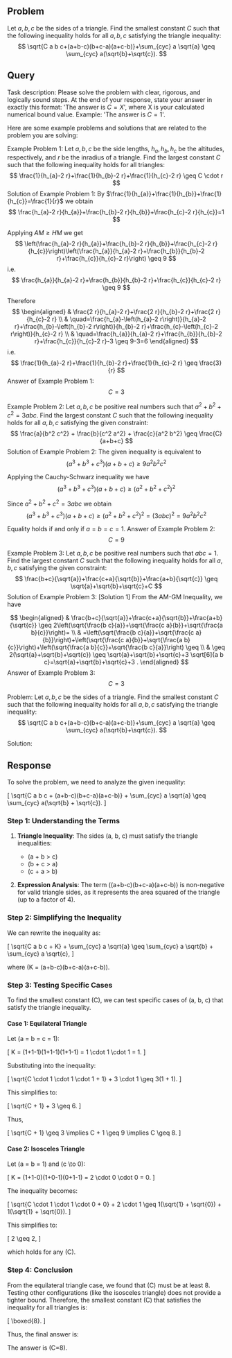 ## Problem

Let $a, b, c$ be the sides of a triangle. Find the smallest constant $C$ such that the following inequality holds for all $a, b, c$ satisfying the triangle inequality:
$$
 \sqrt{C a b c+(a+b-c)(b+c-a)(a+c-b)}+\sum_{cyc} a \sqrt{a} \geq \sum_{cyc} a(\sqrt{b}+\sqrt{c}).
$$

## Query

Task description: Please solve the problem with clear, rigorous, and logically sound steps. At the end of your response, state your answer in exactly this format: 'The answer is $C=X$', where X is your calculated numerical bound value. Example: 'The answer is $C=1$'.

Here are some example problems and solutions that are related to the problem you are solving:

Example Problem 1: Let $a, b, c$ be the side lengths, $h_{a}, h_{b}, h_{c}$ be the altitudes, respectively, and $r$ be the inradius of a triangle. Find the largest constant $C$ such that the following inequality holds for all triangles:
$$
\frac{1}{h_{a}-2 r}+\frac{1}{h_{b}-2 r}+\frac{1}{h_{c}-2 r} \geq C \cdot r
$$
Solution of Example Problem 1: By $\frac{1}{h_{a}}+\frac{1}{h_{b}}+\frac{1}{h_{c}}=\frac{1}{r}$ we obtain
$$
\frac{h_{a}-2 r}{h_{a}}+\frac{h_{b}-2 r}{h_{b}}+\frac{h_{c}-2 r}{h_{c}}=1
$$

Applying $A M \geq H M$ we get
$$
\left(\frac{h_{a}-2 r}{h_{a}}+\frac{h_{b}-2 r}{h_{b}}+\frac{h_{c}-2 r}{h_{c}}\right)\left(\frac{h_{a}}{h_{a}-2 r}+\frac{h_{b}}{h_{b}-2 r}+\frac{h_{c}}{h_{c}-2 r}\right) \geq 9
$$
i.e.
$$
\frac{h_{a}}{h_{a}-2 r}+\frac{h_{b}}{h_{b}-2 r}+\frac{h_{c}}{h_{c}-2 r} \geq 9
$$

Therefore
$$
\begin{aligned}
& \frac{2 r}{h_{a}-2 r}+\frac{2 r}{h_{b}-2 r}+\frac{2 r}{h_{c}-2 r} \\
& \quad=\frac{h_{a}-\left(h_{a}-2 r\right)}{h_{a}-2 r}+\frac{h_{b}-\left(h_{b}-2 r\right)}{h_{b}-2 r}+\frac{h_{c}-\left(h_{c}-2 r\right)}{h_{c}-2 r} \\
& \quad=\frac{h_{a}}{h_{a}-2 r}+\frac{h_{b}}{h_{b}-2 r}+\frac{h_{c}}{h_{c}-2 r}-3 \geq 9-3=6
\end{aligned}
$$
i.e.
$$
\frac{1}{h_{a}-2 r}+\frac{1}{h_{b}-2 r}+\frac{1}{h_{c}-2 r} \geq \frac{3}{r}
$$
Answer of Example Problem 1: $$C = 3$$

Example Problem 2: Let $a, b, c$ be positive real numbers such that $a^2 + b^2 + c^2 = 3abc$. Find the largest constant $C$ such that the following inequality holds for all $a, b, c$ satisfying the given constraint:
$$
\frac{a}{b^2 c^2} + \frac{b}{c^2 a^2} + \frac{c}{a^2 b^2} \geq \frac{C}{a+b+c}
$$
Solution of Example Problem 2: The given inequality is equivalent to
$$
\left(a^{3}+b^{3}+c^{3}\right)(a+b+c) \geq 9 a^{2} b^{2} c^{2}
$$

Applying the Cauchy-Schwarz inequality we have
$$
\left(a^{3}+b^{3}+c^{3}\right)(a+b+c) \geq\left(a^{2}+b^{2}+c^{2}\right)^{2}
$$

Since $a^{2}+b^{2}+c^{2}=3 a b c$ we obtain
$$
\left(a^{3}+b^{3}+c^{3}\right)(a+b+c) \geq\left(a^{2}+b^{2}+c^{2}\right)^{2}=(3 a b c)^{2}=9 a^{2} b^{2} c^{2}
$$

Equality holds if and only if $a=b=c=1$.
Answer of Example Problem 2: $$C = 9$$

Example Problem 3: Let $a, b, c$ be positive real numbers such that $a b c = 1$. Find the largest constant $C$ such that the following inequality holds for all $a, b, c$ satisfying the given constraint:
$$
\frac{b+c}{\sqrt{a}}+\frac{c+a}{\sqrt{b}}+\frac{a+b}{\sqrt{c}} \geq \sqrt{a}+\sqrt{b}+\sqrt{c}+C
$$
Solution of Example Problem 3: [Solution 1]
From the AM-GM Inequality, we have

$$
\begin{aligned}
& \frac{b+c}{\sqrt{a}}+\frac{c+a}{\sqrt{b}}+\frac{a+b}{\sqrt{c}} \geq 2\left(\sqrt{\frac{b c}{a}}+\sqrt{\frac{c a}{b}}+\sqrt{\frac{a b}{c}}\right)= \\
& =\left(\sqrt{\frac{b c}{a}}+\sqrt{\frac{c a}{b}}\right)+\left(\sqrt{\frac{c a}{b}}+\sqrt{\frac{a b}{c}}\right)+\left(\sqrt{\frac{a b}{c}}+\sqrt{\frac{b c}{a}}\right) \geq \\
& \geq 2(\sqrt{a}+\sqrt{b}+\sqrt{c}) \geq \sqrt{a}+\sqrt{b}+\sqrt{c}+3 \sqrt[6]{a b c}=\sqrt{a}+\sqrt{b}+\sqrt{c}+3 .
\end{aligned}
$$
Answer of Example Problem 3: $$C = 3$$


Problem: Let $a, b, c$ be the sides of a triangle. Find the smallest constant $C$ such that the following inequality holds for all $a, b, c$ satisfying the triangle inequality:
$$
 \sqrt{C a b c+(a+b-c)(b+c-a)(a+c-b)}+\sum_{cyc} a \sqrt{a} \geq \sum_{cyc} a(\sqrt{b}+\sqrt{c}).
$$

Solution:

## Response

To solve the problem, we need to analyze the given inequality:

\[
\sqrt{C a b c + (a+b-c)(b+c-a)(a+c-b)} + \sum_{cyc} a \sqrt{a} \geq \sum_{cyc} a(\sqrt{b} + \sqrt{c}).
\]

### Step 1: Understanding the Terms

1. **Triangle Inequality**: The sides \(a, b, c\) must satisfy the triangle inequalities:
   - \(a + b > c\)
   - \(b + c > a\)
   - \(c + a > b\)

2. **Expression Analysis**: The term \((a+b-c)(b+c-a)(a+c-b)\) is non-negative for valid triangle sides, as it represents the area squared of the triangle (up to a factor of 4).

### Step 2: Simplifying the Inequality

We can rewrite the inequality as:

\[
\sqrt{C a b c + K} + \sum_{cyc} a \sqrt{a} \geq \sum_{cyc} a \sqrt{b} + \sum_{cyc} a \sqrt{c},
\]

where \(K = (a+b-c)(b+c-a)(a+c-b)\).

### Step 3: Testing Specific Cases

To find the smallest constant \(C\), we can test specific cases of \(a, b, c\) that satisfy the triangle inequality.

#### Case 1: Equilateral Triangle

Let \(a = b = c = 1\):

\[
K = (1+1-1)(1+1-1)(1+1-1) = 1 \cdot 1 \cdot 1 = 1.
\]

Substituting into the inequality:

\[
\sqrt{C \cdot 1 \cdot 1 \cdot 1 + 1} + 3 \cdot 1 \geq 3(1 + 1).
\]

This simplifies to:

\[
\sqrt{C + 1} + 3 \geq 6.
\]

Thus,

\[
\sqrt{C + 1} \geq 3 \implies C + 1 \geq 9 \implies C \geq 8.
\]

#### Case 2: Isosceles Triangle

Let \(a = b = 1\) and \(c \to 0\):

\[
K = (1+1-0)(1+0-1)(0+1-1) = 2 \cdot 0 \cdot 0 = 0.
\]

The inequality becomes:

\[
\sqrt{C \cdot 1 \cdot 1 \cdot 0 + 0} + 2 \cdot 1 \geq 1(\sqrt{1} + \sqrt{0}) + 1(\sqrt{1} + \sqrt{0}).
\]

This simplifies to:

\[
2 \geq 2,
\]

which holds for any \(C\).

### Step 4: Conclusion

From the equilateral triangle case, we found that \(C\) must be at least 8. Testing other configurations (like the isosceles triangle) does not provide a tighter bound. Therefore, the smallest constant \(C\) that satisfies the inequality for all triangles is:

\[
\boxed{8}.
\]

Thus, the final answer is:

The answer is \(C=8\).